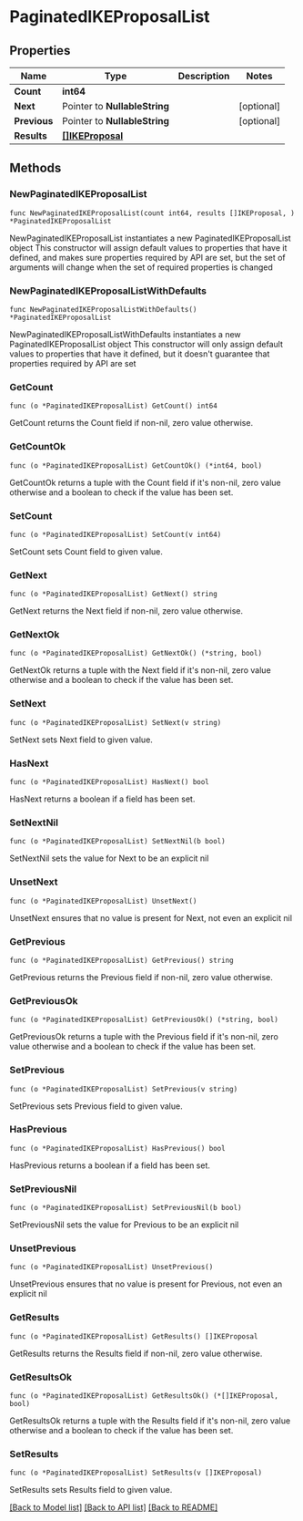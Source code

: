 # PaginatedIKEProposalList

## Properties

Name | Type | Description | Notes
------------ | ------------- | ------------- | -------------
**Count** | **int64** |  | 
**Next** | Pointer to **NullableString** |  | [optional] 
**Previous** | Pointer to **NullableString** |  | [optional] 
**Results** | [**[]IKEProposal**](IKEProposal.md) |  | 

## Methods

### NewPaginatedIKEProposalList

`func NewPaginatedIKEProposalList(count int64, results []IKEProposal, ) *PaginatedIKEProposalList`

NewPaginatedIKEProposalList instantiates a new PaginatedIKEProposalList object
This constructor will assign default values to properties that have it defined,
and makes sure properties required by API are set, but the set of arguments
will change when the set of required properties is changed

### NewPaginatedIKEProposalListWithDefaults

`func NewPaginatedIKEProposalListWithDefaults() *PaginatedIKEProposalList`

NewPaginatedIKEProposalListWithDefaults instantiates a new PaginatedIKEProposalList object
This constructor will only assign default values to properties that have it defined,
but it doesn't guarantee that properties required by API are set

### GetCount

`func (o *PaginatedIKEProposalList) GetCount() int64`

GetCount returns the Count field if non-nil, zero value otherwise.

### GetCountOk

`func (o *PaginatedIKEProposalList) GetCountOk() (*int64, bool)`

GetCountOk returns a tuple with the Count field if it's non-nil, zero value otherwise
and a boolean to check if the value has been set.

### SetCount

`func (o *PaginatedIKEProposalList) SetCount(v int64)`

SetCount sets Count field to given value.


### GetNext

`func (o *PaginatedIKEProposalList) GetNext() string`

GetNext returns the Next field if non-nil, zero value otherwise.

### GetNextOk

`func (o *PaginatedIKEProposalList) GetNextOk() (*string, bool)`

GetNextOk returns a tuple with the Next field if it's non-nil, zero value otherwise
and a boolean to check if the value has been set.

### SetNext

`func (o *PaginatedIKEProposalList) SetNext(v string)`

SetNext sets Next field to given value.

### HasNext

`func (o *PaginatedIKEProposalList) HasNext() bool`

HasNext returns a boolean if a field has been set.

### SetNextNil

`func (o *PaginatedIKEProposalList) SetNextNil(b bool)`

 SetNextNil sets the value for Next to be an explicit nil

### UnsetNext
`func (o *PaginatedIKEProposalList) UnsetNext()`

UnsetNext ensures that no value is present for Next, not even an explicit nil
### GetPrevious

`func (o *PaginatedIKEProposalList) GetPrevious() string`

GetPrevious returns the Previous field if non-nil, zero value otherwise.

### GetPreviousOk

`func (o *PaginatedIKEProposalList) GetPreviousOk() (*string, bool)`

GetPreviousOk returns a tuple with the Previous field if it's non-nil, zero value otherwise
and a boolean to check if the value has been set.

### SetPrevious

`func (o *PaginatedIKEProposalList) SetPrevious(v string)`

SetPrevious sets Previous field to given value.

### HasPrevious

`func (o *PaginatedIKEProposalList) HasPrevious() bool`

HasPrevious returns a boolean if a field has been set.

### SetPreviousNil

`func (o *PaginatedIKEProposalList) SetPreviousNil(b bool)`

 SetPreviousNil sets the value for Previous to be an explicit nil

### UnsetPrevious
`func (o *PaginatedIKEProposalList) UnsetPrevious()`

UnsetPrevious ensures that no value is present for Previous, not even an explicit nil
### GetResults

`func (o *PaginatedIKEProposalList) GetResults() []IKEProposal`

GetResults returns the Results field if non-nil, zero value otherwise.

### GetResultsOk

`func (o *PaginatedIKEProposalList) GetResultsOk() (*[]IKEProposal, bool)`

GetResultsOk returns a tuple with the Results field if it's non-nil, zero value otherwise
and a boolean to check if the value has been set.

### SetResults

`func (o *PaginatedIKEProposalList) SetResults(v []IKEProposal)`

SetResults sets Results field to given value.



[[Back to Model list]](../README.md#documentation-for-models) [[Back to API list]](../README.md#documentation-for-api-endpoints) [[Back to README]](../README.md)


